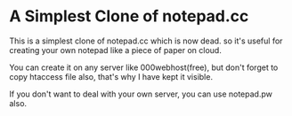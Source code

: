 # A Simplest Clone of notepad.cc
This is a simplest clone of notepad.cc which is now dead. so it's useful for creating your own notepad like a piece of paper on cloud.

You can create it on any server like 000webhost(free), but don't forget to copy htaccess file also, that's why I have kept it visible.


If you don't want to deal with your own server, you can use notepad.pw also.
